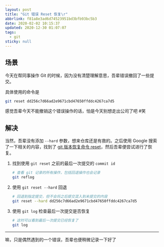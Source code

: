 ```yaml
---
layout: post
title: "Git 错误 Reset 恢复\r"
abbrlink: f81a8e3ad6d74523951bd3bfb93bc5b3
date: 2020-02-02 10:15:37
updated: 2020-12-30 01:07:07
tags:
  - git
sticky: null
---
```


## 场景

今天在帮同事操作 Git 的时候，因为没有清楚理解意思，吾辈错误撤回了一些提交。

具体使用的命令是

```sh
git reset dd256c7d66ad2e9671cbd47650ffddc4267ca7d5
```

感觉吾辈今天不能撤销这个错误操作的话，怕是今天别想走出公司了吧 #笑

## 解决

当然，吾辈没有添加 `--hard` 参数，想来仓库还是有救的。之后使用 Google 搜索了一下相关的内容，找到了 [git 版本恢复命令 reset](http://www.voidcn.com/article/p-tfqxjpgj-bms.html)，然后吾辈便尝试进行了恢复。

1.  找到使用 `git reset` 之前的最后一次提交的 `commit id`

    ```sh
    # 查看 git 记录的所有操作，包括回退操作也会记录
    git reflog
    ```

1.  使用 `git reset --hard` 回退

    ```sh
    # 回退到指定提交，但不会将之后提交混入到未提交的内容
    git reset --hard dd256c7d66ad2e9671cbd47650ffddc4267ca7d5
    ```

1.  使用 `git log` 检查最后一次提交是否恢复

    ```sh
    # 这时可以看到最后一次提交已经恢复了
    git log
    ```

---

嘛，只是偶然遇到的一个错误，吾辈也便稍微记录一下好了
